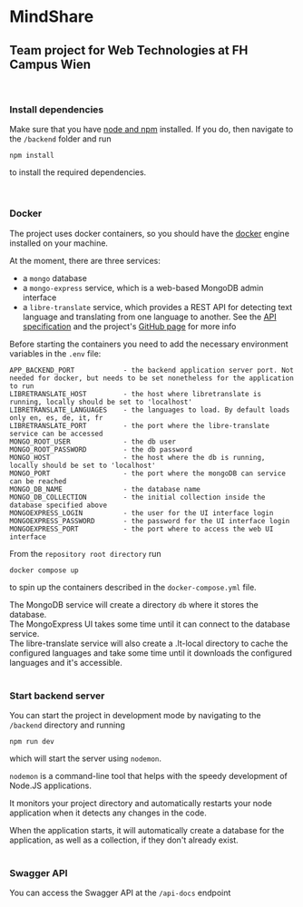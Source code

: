 #  MindShare
## Team project for Web Technologies at FH Campus Wien
<br>

### Install dependencies

Make sure that you have [node and npm](https://nodejs.org/en/download) installed. If you do, then navigate to the `/backend` folder and run 
```
npm install
```
to install the required dependencies.

<br>

### Docker
The project uses docker containers, so you should have the [docker](https://www.docker.com/) engine installed on your machine.<br>

At the moment, there are three services: 
- a `mongo` database
- a `mongo-express` service, which is a web-based MongoDB admin interface
- a `libre-translate` service, which provides a REST API for detecting text language and translating from one language to another. See the [API specification](https://libretranslate.com/docs/#/) and the project's [GitHub page](https://github.com/LibreTranslate/LibreTranslate) for more info

Before starting the containers you need to add the necessary environment variables in the `.env` file:
```
APP_BACKEND_PORT            - the backend application server port. Not needed for docker, but needs to be set nonetheless for the application to run
LIBRETRANSLATE_HOST         - the host where libretranslate is running, locally should be set to 'localhost'
LIBRETRANSLATE_LANGUAGES    - the languages to load. By default loads only en, es, de, it, fr
LIBRETRANSLATE_PORT         - the port where the libre-translate service can be accessed
MONGO_ROOT_USER             - the db user
MONGO_ROOT_PASSWORD         - the db password
MONGO_HOST                  - the host where the db is running, locally should be set to 'localhost'
MONGO_PORT                  - the port where the mongoDB can service can be reached
MONGO_DB_NAME               - the database name
MONGO_DB_COLLECTION         - the initial collection inside the database specified above
MONGOEXPRESS_LOGIN          - the user for the UI interface login
MONGOEXPRESS_PASSWORD       - the password for the UI interface login
MONGOEXPRESS_PORT           - the port where to access the web UI interface
```
From the `repository root directory` run 
```
docker compose up
``` 
to spin up the containers described in the `docker-compose.yml` file. 

The MongoDB service will create a directory `db` where it stores the database.<br>
The MongoExpress UI takes some time until it can connect to the database service.<br>
The libre-translate service will also create a .lt-local directory to cache the configured languages and take some time until it downloads the configured languages and it's accessible.<br>
<br>

### Start backend server

You can start the project in development mode by navigating to the `/backend` directory and running
```
npm run dev
```
which will start the server using `nodemon`. 

`nodemon` is a command-line tool that helps with the speedy development of Node.JS applications. 

It monitors your project directory and automatically restarts your node application when it detects any changes in the code.

When the application starts, it will automatically create a database for the application, as well as a collection, if they don't already exist.<br>
<br>
### Swagger API

You can access the Swagger API at the `/api-docs` endpoint